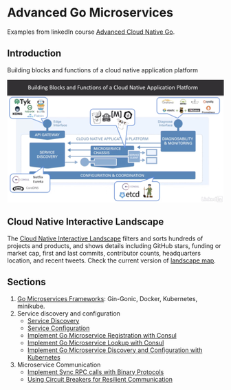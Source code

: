 # Advanced Go Microservices
Examples from linkedIn course [Advanced Cloud Native Go](https://www.linkedin.com/learning/advanced-cloud-native-go/).

## Introduction
Building blocks and functions of a cloud native application platform

![Building blocks and functions of a cloud native application platform](./Images/building_blocks.jpg)

## Cloud Native Interactive Landscape

The [Cloud Native Interactive Landscape](https://github.com/cncf/landscape) filters and sorts hundreds of projects and products, and shows details including GitHub stars, funding or market cap, first and last commits, contributor counts, headquarters location, and recent tweets. Check the current version of [landscape map](https://landscape.cncf.io/images/landscape.png).

## Sections
1. [Go Microservices Frameworks](./Frameworks/README.md): Gin-Gonic, Docker, Kubernetes, minikube.
2. Service discovery and configuration
    - [Service Discovery](./Discovery/Consul/README.md)
    - [Service Configuration](./Configuration/Consul/README.md)
    - [Implement Go Microservice Registration with Consul](./Discovery/Simple/server/README.md)
    - [Implement Go Microservice Lookup with Consul](./Discovery/Simple/client/README.md)
    - [Implement Go Microservice Discovery and Configuration with Kubernetes](./Discovery/Kubernetes/README.md)
3. Microservice Communication
    - [Implement Sync RPC calls with Binary Protocols](./Communication/Go-Micro/README.md)
    - [Using Circuit Breakers for Resilient Communication](./Communication/Go-Micro/client/README.md)